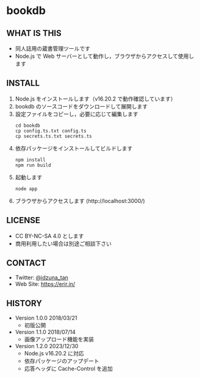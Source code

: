 ﻿# bookdb

## WHAT IS THIS

* 同人誌用の蔵書管理ツールです
* Node.js で Web サーバーとして動作し，ブラウザからアクセスして使用します

## INSTALL

1. Node.js をインストールします（v16.20.2 で動作確認しています）
1. bookdb のソースコードをダウンロードして展開します
1. 設定ファイルをコピーし，必要に応じて編集します
   ```
   cd bookdb
   cp config.ts.txt config.ts
   cp secrets.ts.txt secrets.ts
   ```
1. 依存パッケージをインストールしてビルドします
   ```
   npm install
   npm run build
   ```
1. 起動します
   ```
   node app
   ```
1. ブラウザからアクセスします (http://localhost:3000/)

## LICENSE

* CC BY-NC-SA 4.0 とします
* 商用利用したい場合は別途ご相談下さい

## CONTACT

* Twitter: [@idzuna_tan](https://twitter.com/idzuna_tan)
* Web Site: https://erir.in/

## HISTORY

* Version 1.0.0 2018/03/21
  * 初版公開
* Version 1.1.0 2018/07/14
  * 画像アップロード機能を実装
* Version 1.2.0 2023/12/30
  * Node.js v16.20.2 に対応
  * 依存パッケージのアップデート
  * 応答ヘッダに Cache-Control を追加
